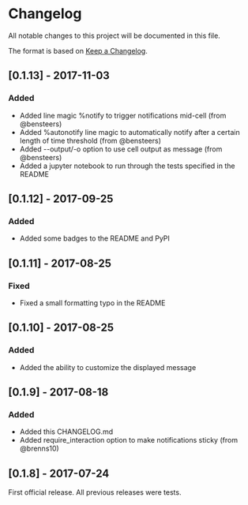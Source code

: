 # Changelog
All notable changes to this project will be documented in this file.

The format is based on [Keep a Changelog](http://keepachangelog.com/en/1.0.0/).

## [0.1.13] - 2017-11-03
### Added
- Added line magic %notify to trigger notifications mid-cell (from @bensteers)
- Added %autonotify line magic to automatically notify after a certain length of time threshold (from @bensteers)
- Added --output/-o option to use cell output as message (from @bensteers)
- Added a jupyter notebook to run through the tests specified in the README

## [0.1.12] - 2017-09-25
### Added
- Added some badges to the README and PyPI

## [0.1.11] - 2017-08-25
### Fixed
- Fixed a small formatting typo in the README

## [0.1.10] - 2017-08-25
### Added
- Added the ability to customize the displayed message

## [0.1.9] - 2017-08-18
### Added
- Added this CHANGELOG.md
- Added require_interaction option to make notifications sticky (from @brenns10)

## [0.1.8] - 2017-07-24
First official release.  All previous releases were tests.
